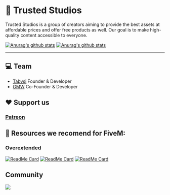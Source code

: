 
# 🚀 Trusted Studios

Trusted Studios is a group of creators aiming to provide the best assets at affordable prices and offer free products as well. Our goal is to make high-quality content accessible to everyone.

[![Anurag's github stats](https://github-readme-stats.vercel.app/api?username=tabysi&count_private=true&show_icons=true&theme=nord)](https://github.com/tabysi/)
[![Anurag's github stats](https://github-readme-stats.vercel.app/api?username=Jeremoiii&count_private=true&show_icons=true&theme=nord)](https://github.com/Jeremoiii/)

---

## 💻 Team

- [Tabysi](https://github.com/tabysi)  Founder & Developer
- [GMW](https://github.com/Jeremoiii)  Co-Founder & Developer

## ❤ Support us
### [Patreon](https://www.patreon.com/TrustedStudios/)

## 📝 Resources we recomend for FiveM:

### Overextended
[![ReadMe Card](https://github-readme-stats.vercel.app/api/pin/?username=overextended&repo=ox_inventory&theme=nord)](https://github.com/overextended/ox_inventory)
[![ReadMe Card](https://github-readme-stats.vercel.app/api/pin/?username=overextended&repo=ox_lib&theme=nord)](https://github.com/overextended/ox_lib)
[![ReadMe Card](https://github-readme-stats.vercel.app/api/pin/?username=overextended&repo=cfxlua-vscode&theme=nord)](https://github.com/overextended/cfxlua-vscode)

## Community
<p>
  <a href="https://discord.gg/AkGHmYrcrt">
    <img src="https://img.shields.io/discord/1068573047172374634?style=for-the-badge&logo=discord&labelColor=7289da&logoColor=white&color=2c2f33&label=Discord"/>
  </a>
</p>
